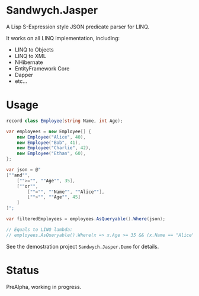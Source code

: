 # Sandwych.Jasper

A Lisp S-Expression style JSON predicate parser for LINQ.

It works on all LINQ implementation, including: 

* LINQ to Objects
* LINQ to XML
* NHibernate
* EntityFramework Core
* Dapper
* etc...

# Usage

```csharp
record class Employee(string Name, int Age);

var employees = new Employee[] {
	new Employee("Alice", 40),
	new Employee("Bob", 41),
	new Employee("Charlie", 42),
	new Employee("Ethan", 60),
};

var json = @"
[""and"", 
    ["">="", ""Age"", 35], 
    [""or"",
        [""="", ""Name"", ""Alice""], 
        ["">"", ""Age"", 45] 
    ]
]";

var filteredEmployees = employees.AsQueryable().Where(json);

// Equals to LINQ lambda: 
// employees.AsQueryable().Where(x => x.Age >= 35 && (x.Name == "Alice" || x.Age > 45))

```

See the demostration project `Sandwych.Jasper.Demo` for details.

# Status

PreAlpha, working in progress.
